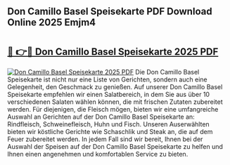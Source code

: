 ## Don Camillo Basel Speisekarte PDF Download Online 2025 Emjm4

# <h2><a href="http://gc622c.nevu.top/?p=Don+Camillo+Basel+Speisekarte">🔗 👉🔴 Don Camillo Basel Speisekarte 2025 PDF</a></h2>

[![Don Camillo Basel Speisekarte 2025 PDF](https://i.imgur.com/dBaPXMq.png)](http://gc622c.nevu.top/?p=Don+Camillo+Basel+Speisekarte)
Die Don Camillo Basel Speisekarte ist nicht nur eine Liste von Gerichten, sondern auch eine Gelegenheit, den Geschmack zu genießen. Auf unserer Don Camillo Basel Speisekarte empfehlen wir einen Salatbereich, in dem Sie aus über 10 verschiedenen Salaten wählen können, die mit frischen Zutaten zubereitet werden. Für diejenigen, die Fleisch mögen, bieten wir eine umfangreiche Auswahl an Gerichten auf der Don Camillo Basel Speisekarte an: Rindfleisch, Schweinefleisch, Huhn und Fisch. Unseren Auserwählten bieten wir köstliche Gerichte wie Schaschlik und Steak an, die auf dem Feuer zubereitet werden. In jedem Fall sind wir bereit, Ihnen bei der Auswahl der Speisen auf der Don Camillo Basel Speisekarte zu helfen und Ihnen einen angenehmen und komfortablen Service zu bieten.
